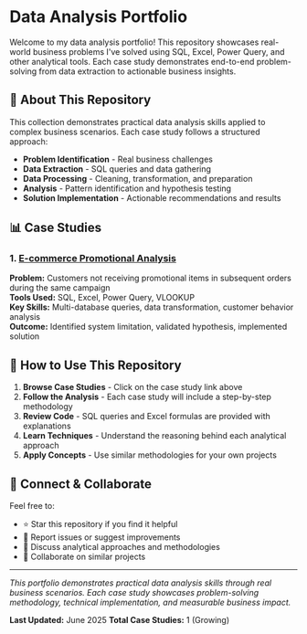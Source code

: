 # Data Analysis Portfolio

Welcome to my data analysis portfolio! This repository showcases real-world business problems I've solved using SQL, Excel, Power Query, and other analytical tools. Each case study demonstrates end-to-end problem-solving from data extraction to actionable business insights.

## 🎯 About This Repository

This collection demonstrates practical data analysis skills applied to complex business scenarios. Each case study follows a structured approach:
- **Problem Identification** - Real business challenges
- **Data Extraction** - SQL queries and data gathering
- **Data Processing** - Cleaning, transformation, and preparation
- **Analysis** - Pattern identification and hypothesis testing
- **Solution Implementation** - Actionable recommendations and results

## 📊 Case Studies

### 1. [E-commerce Promotional Analysis](./casestudy1.md)
**Problem:** Customers not receiving promotional items in subsequent orders during the same campaign  
**Tools Used:** SQL, Excel, Power Query, VLOOKUP  
**Key Skills:** Multi-database queries, data transformation, customer behavior analysis  
**Outcome:** Identified system limitation, validated hypothesis, implemented solution  


## 🚀 How to Use This Repository

1. **Browse Case Studies** - Click on the case study link above
2. **Follow the Analysis** - Each case study will include a step-by-step methodology
3. **Review Code** - SQL queries and Excel formulas are provided with explanations
4. **Learn Techniques** - Understand the reasoning behind each analytical approach
5. **Apply Concepts** - Use similar methodologies for your own projects

## 📧 Connect & Collaborate

Feel free to:
- ⭐ Star this repository if you find it helpful
- 🐛 Report issues or suggest improvements
- 💬 Discuss analytical approaches and methodologies
- 🤝 Collaborate on similar projects

---

*This portfolio demonstrates practical data analysis skills through real business scenarios. Each case study showcases problem-solving methodology, technical implementation, and measurable business impact.*

**Last Updated:** June 2025
**Total Case Studies:** 1 (Growing)
